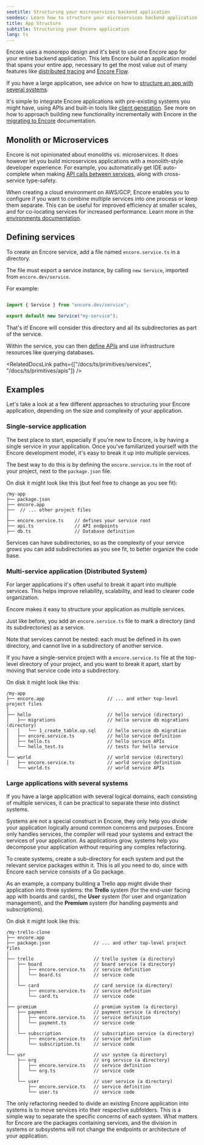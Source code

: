 ```yaml
---
seotitle: Structuring your microservices backend application
seodesc: Learn how to structure your microservices backend application. See recommended app structures for monoliths, small microservices backends, and large scale microservices applications.
title: App Structure
subtitle: Structuring your Encore application
lang: ts
---
```


Encore uses a monorepo design and it's best to use one Encore app for your entire backend application. This lets Encore build an application model that spans your entire app, necessary to get the most value out of many
features like [distributed tracing](/docs/observability/tracing) and [Encore Flow](/docs/develop/encore-flow).

If you have a large application, see advice on how to [structure an app with several systems](/docs/ts/develop/app-structure#large-applications-with-several-systems).

It's simple to integrate Encore applications with pre-existing systems you might have, using APIs and built-in tools like [client generation](/docs/develop/client-generation). See more on how to approach building new functionality incrementally with Encore in the [migrating to Encore](/docs/how-to/migrate-to-encore) documentation.

## Monolith or Microservices

Encore is not opinionated about monoliths vs. microservices. It does however let you build microservices applications with a monolith-style developer experience. For example, you automatically get IDE auto-complete when making [API calls between services](/docs/ts/primitives/api-calls), along with cross-service type-safety.

When creating a cloud environment on AWS/GCP, Encore enables you to configure if you want to combine multiple services into one process or keep them separate. This can be useful for improved efficiency at smaller scales, and for co-locating services for increased performance. Learn more in the [environments documentation](/docs/deploy/environments#process-allocation).

## Defining services

To create an Encore service, add a file named `encore.service.ts` in a directory.

The file must export a service instance, by calling `new Service`, imported from `encore.dev/service`.

For example:

```ts

import { Service } from "encore.dev/service";

export default new Service("my-service");
```

That's it! Encore will consider this directory and all its subdirectories as part of the service.

Within the service, you can then [define APIs](/docs/ts/primitives/apis) and use infrastructure resources like querying databases.

<RelatedDocsLink paths={["/docs/ts/primitives/services", "/docs/ts/primitives/apis"]} />

## Examples

Let's take a look at a few different approaches to structuring your Encore application, depending on the size and complexity of your application.

### Single-service application

The best place to start, especially if you're new to Encore, is by having
a single service in your application. Once you've familiarized yourself with
the Encore development model, it's easy to break it up into multiple services.

The best way to do this is by defining the `encore.service.ts` in the root
of your project, next to the `package.json` file.

On disk it might look like this (but feel free to change as you see fit):

```
/my-app
├── package.json
├── encore.app
├──  // ... other project files
│
├── encore.service.ts    // defines your service root
├── api.ts               // API endpoints
├── db.ts                // Database definition
```

Services can have subdirectories, so as the complexity of your service grows
you can add subdirectories as you see fit, to better organize the code base.

### Multi-service application (Distributed System)

For larger applications it's often useful to break it apart into multiple
services. This helps improve reliability, scalability, and lead to clearer
code organization.

Encore makes it easy to structure your application as multiple services.

Just like before, you add an `encore.service.ts` file to mark a directory
(and its subdirectories) as a service.


<Callout type="info">
Note that services cannot be nested: each must be defined in its own directory,
and cannot live in a subdirectory of another service.

If you have a single-service project with a `encore.service.ts` file at the top-level directory of your project, and you want to break it apart, start by moving that service code into a subdirectory.
</Callout>

On disk it might look like this:

```
/my-app
├── encore.app                       // ... and other top-level project files
│
├── hello                            // hello service (directory)
│   ├── migrations                   // hello service db migrations (directory)
│   │   └── 1_create_table.up.sql    // hello service db migration
│   ├── encore.service.ts            // hello service definition
│   ├── hello.ts                     // hello service APIs
│   └── hello_test.ts                // tests for hello service
│
└── world                            // world service (directory)
│   ├── encore.service.ts            // world service definition
    └── world.ts                     // world service APIs
```

### Large applications with several systems

If you have a large application with several logical domains, each consisting of multiple services, it can be practical
to separate these into distinct systems.

Systems are not a special construct in Encore, they only help you divide your application logically around common concerns and purposes. Encore only handles services, the compiler will read your
systems and extract the services of your application. As applications grow, systems help you decompose your application
without requiring any complex refactoring.

To create systems, create a sub-directory for each system and put the relevant service packages within it.
This is all you need to do, since with Encore each service consists of a Go package.

As an example, a company building a Trello app might divide their application into three systems: the **Trello** system
(for the end-user facing app with boards and cards), the **User** system (for user and organization management), and
the **Premium** system (for handling payments and subscriptions).

On disk it might look like this:

```
/my-trello-clone
├── encore.app
├── package.json                // ... and other top-level project files
│
├── trello                      // trello system (a directory)
│   ├── board                   // board service (a directory)
│   │   ├── encore.service.ts   // service definition
│   │   └── board.ts            // service code
│   │
│   └── card                    // card service (a directory)
│       ├── encore.service.ts   // service definition
│       └── card.ts             // service code
│
├── premium                     // premium system (a directory)
│   ├── payment                 // payment service (a directory)
│   │   ├── encore.service.ts   // service definition
│   │   └── payment.ts          // service code
│   │
│   └── subscription            // subscription service (a directory)
│       ├── encore.service.ts   // service definition
│       └── subscription.ts     // service code
│
└── usr                         // usr system (a directory)
    ├── org                     // org service (a directory)
    │   ├── encore.service.ts   // service definition
    │   └── org.ts              // service code
    │
    └── user                    // user service (a directory)
        ├── encore.service.ts   // service definition
        └── user.ts             // service code
```

The only refactoring needed to divide an existing Encore application into systems is to move services into their respective
subfolders. This is a simple way to separate the specific concerns of each system. What matters for Encore are the packages containing services, and the division in systems or subsystems will not change the endpoints or
architecture of your application.
